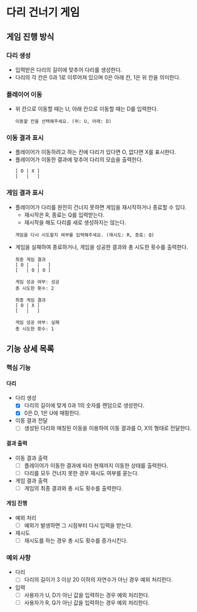 # 다리 건너기 게임

## 게임 진행 방식

### 다리 생성
- 입력받은 다리의 길이에 맞추어 다리를 생성한다.
- 다리의 각 칸은 0과 1로 이루어져 있으며 0은 아래 칸, 1은 위 칸을 의미한다.

### 플레이어 이동
- 위 칸으로 이동할 때는 U, 아래 칸으로 이동할 때는 D를 입력한다.
  ```
  이동할 칸을 선택해주세요. (위: U, 아래: D)
  ```

### 이동 결과 표시

- 플레이어가 이동하려고 하는 칸에 다리가 있다면 O, 없다면 X를 표시한다.
- 플레이어가 이동한 결과에 맞추어 다리의 모습을 출력한다.
  ```
  [ O | X ]
  [   |   ]
  ```


### 게임 결과 표시
- 플레이어가 다리를 완전히 건너지 못하면 게임을 재시작하거나 종료할 수 있다.
  - 재시작은 R, 종료는 Q를 입력받는다.
  - 재시작을 해도 다리를 새로 생성하지는 않는다.
  ```
  게임을 다시 시도할지 여부를 입력해주세요. (재시도: R, 종료: Q)
  ```
- 게임을 실패하여 종료하거나, 게임을 성공한 결과와 총 시도한 횟수를 출력한다.
  ```
  최종 게임 결과
  [ O |   |   ]
  [   | O | O ]

  게임 성공 여부: 성공
  총 시도한 횟수: 2
  ```
  ```
  최종 게임 결과
  [ O | X ]
  [   |   ]

  게임 성공 여부: 실패
  총 시도한 횟수: 1
  ```
  
## 기능 상세 목록
### 핵심 기능
#### 다리
- 다리 생성
  - [X] 다리의 길이에 맞게 0과 1의 숫자를 랜덤으로 생성한다.
  - [X] 0은 D, 1은 U에 매핑한다.
- 이동 결과 전달
  - [ ] 생성된 다리와 매칭된 이동을 이용하여 이동 결과를 O, X의 형태로 전달한다.

#### 결과 출력
- 이동 결과 출력
  - [ ] 플레이어가 이동한 결과에 따라 현재까지 이동한 상태를 출력한다.
  - [ ] 다리를 모두 건너지 못한 경우 재시도 여부를 묻는다.
- 게임 결과 출력
  - [ ] 게임의 최종 결과와 총 시도 횟수를 출력한다.

#### 게임 진행
- 예외 처리
  - [ ] 예외가 발생하면 그 시점부터 다시 입력을 받는다.
- 재시도
  - [ ] 재시도를 하는 경우 총 시도 횟수를 증가시킨다.

### 예외 사항
- 다리 
  - [ ] 다리의 길이가 3 이상 20 이하의 자연수가 아닌 경우 예외 처리한다.
- 입력
  - [ ] 사용자가 U, D가 아닌 값을 입력하는 경우 예외 처리한다.
  - [ ] 사용자가 R, Q가 아닌 값을 입력하는 경우 예외 처리한다.